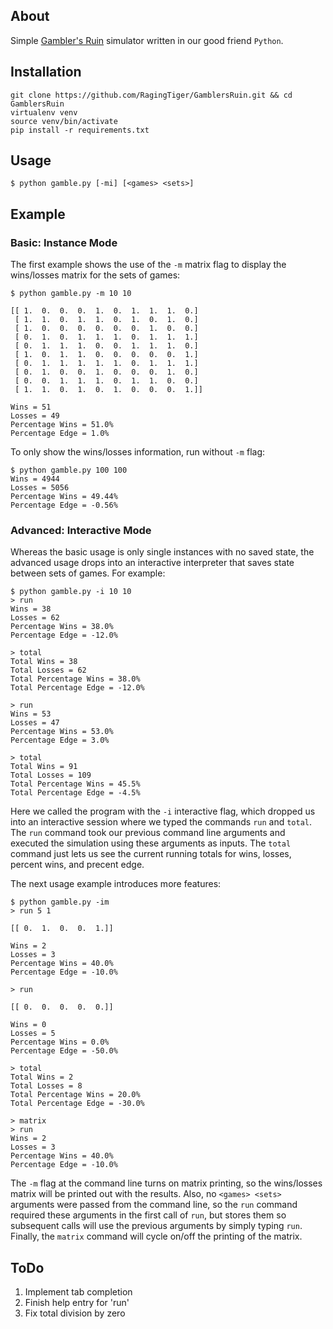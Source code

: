 ## About
Simple [Gambler's Ruin](https://en.wikipedia.org/wiki/Gambler%27s_ruin) simulator written in our good friend `Python`.

## Installation
```
git clone https://github.com/RagingTiger/GamblersRuin.git && cd GamblersRuin
virtualenv venv
source venv/bin/activate
pip install -r requirements.txt
```

## Usage
```
$ python gamble.py [-mi] [<games> <sets>]
```

## Example
### Basic: Instance Mode
The first example shows the use of the `-m` matrix flag to display the
wins/losses matrix for the sets of games:
```
$ python gamble.py -m 10 10

[[ 1.  0.  0.  0.  1.  0.  1.  1.  1.  0.]
 [ 1.  1.  0.  1.  1.  0.  1.  0.  1.  0.]
 [ 1.  0.  0.  0.  0.  0.  0.  1.  0.  0.]
 [ 0.  1.  0.  1.  1.  1.  0.  1.  1.  1.]
 [ 0.  1.  1.  1.  0.  0.  1.  1.  1.  0.]
 [ 1.  0.  1.  1.  0.  0.  0.  0.  0.  1.]
 [ 0.  1.  1.  1.  1.  1.  0.  1.  1.  1.]
 [ 0.  1.  0.  0.  1.  0.  0.  0.  1.  0.]
 [ 0.  0.  1.  1.  1.  0.  1.  1.  0.  0.]
 [ 1.  1.  0.  1.  0.  1.  0.  0.  0.  1.]]

Wins = 51
Losses = 49
Percentage Wins = 51.0%
Percentage Edge = 1.0%
```

To only show the wins/losses information, run without `-m` flag:
```
$ python gamble.py 100 100
Wins = 4944
Losses = 5056
Percentage Wins = 49.44%
Percentage Edge = -0.56%
```

### Advanced: Interactive Mode
Whereas the basic usage is only single instances with no saved state, the
advanced usage drops into an interactive interpreter that saves state between
sets of games. For example:
```
$ python gamble.py -i 10 10
> run
Wins = 38
Losses = 62
Percentage Wins = 38.0%
Percentage Edge = -12.0%

> total
Total Wins = 38
Total Losses = 62
Total Percentage Wins = 38.0%
Total Percentage Edge = -12.0%

> run
Wins = 53
Losses = 47
Percentage Wins = 53.0%
Percentage Edge = 3.0%

> total
Total Wins = 91
Total Losses = 109
Total Percentage Wins = 45.5%
Total Percentage Edge = -4.5%
```

Here we called the program with the `-i` interactive flag, which dropped us
into an interactive session where we typed the commands `run` and `total`. The
`run` command took our previous command line arguments and executed the
simulation using these arguments as inputs. The `total` command just lets us
see the current running totals for wins, losses, percent wins, and precent edge.

The next usage example introduces more features:
```
$ python gamble.py -im
> run 5 1

[[ 0.  1.  0.  0.  1.]]

Wins = 2
Losses = 3
Percentage Wins = 40.0%
Percentage Edge = -10.0%

> run

[[ 0.  0.  0.  0.  0.]]

Wins = 0
Losses = 5
Percentage Wins = 0.0%
Percentage Edge = -50.0%

> total
Total Wins = 2
Total Losses = 8
Total Percentage Wins = 20.0%
Total Percentage Edge = -30.0%

> matrix
> run
Wins = 2
Losses = 3
Percentage Wins = 40.0%
Percentage Edge = -10.0%
```

The `-m` flag at the command line turns on matrix printing, so the wins/losses
matrix will be printed out with the results. Also, no `<games> <sets>`
arguments were passed from the command line, so the `run` command required these
arguments in the first call of `run`, but stores them so subsequent
calls will use the previous arguments by simply typing `run`. Finally, the
`matrix` command will cycle on/off the printing of the matrix.

## ToDo
1. Implement tab completion
2. Finish help entry for 'run'
3. Fix total division by zero
